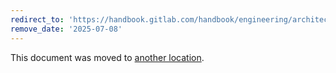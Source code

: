 ```yaml
---
redirect_to: 'https://handbook.gitlab.com/handbook/engineering/architecture/design-documents/gitlab_duo_rag/'
remove_date: '2025-07-08'
---
```


This document was moved to [another location](https://handbook.gitlab.com/handbook/engineering/architecture/design-documents/gitlab_duo_rag/).

<!-- This redirect file can be deleted after <2025-07-08>. -->
<!-- Redirects that point to other docs in the same project expire in three months. -->
<!-- Redirects that point to docs in a different project or site (for example, link is not relative and starts with `https:`) expire in one year. -->
<!-- Before deletion, see: https://docs.gitlab.com/ee/development/documentation/redirects.html -->
